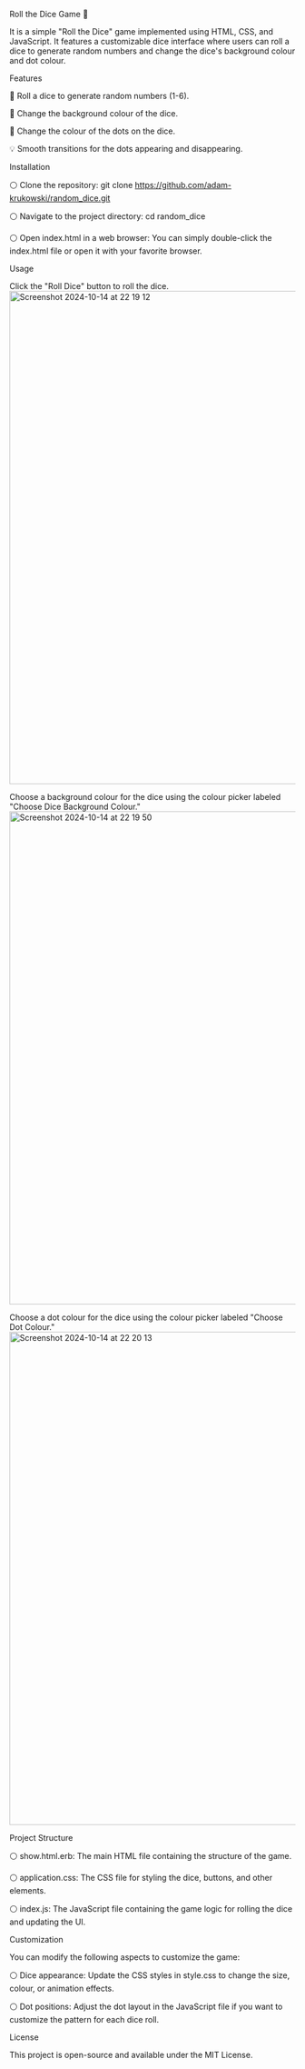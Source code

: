 Roll the Dice Game 🎲

It is a simple "Roll the Dice" game implemented using HTML, CSS, and JavaScript. It features a customizable 
dice interface where users can roll a dice to generate random numbers and change the dice's background colour and dot colour.

Features

🎲 Roll a dice to generate random numbers (1-6).

🎨 Change the background colour of the dice.

🔴 Change the colour of the dots on the dice.

💡 Smooth transitions for the dots appearing and disappearing.


Installation

⚪️ Clone the repository:
git clone https://github.com/adam-krukowski/random_dice.git

⚪️ Navigate to the project directory:
cd random_dice

⚪️ Open index.html in a web browser:
You can simply double-click the index.html file or open it with your favorite browser.


Usage

Click the "Roll Dice" button to roll the dice.
<img width="868" alt="Screenshot 2024-10-14 at 22 19 12" src="https://github.com/user-attachments/assets/9324efe0-dee6-4718-9aa7-0b0a1f9f518f">


Choose a background colour for the dice using the colour picker labeled "Choose Dice Background Colour."
<img width="868" alt="Screenshot 2024-10-14 at 22 19 50" src="https://github.com/user-attachments/assets/aed825ad-6368-482d-b138-116dd054eba1">


Choose a dot colour for the dice using the colour picker labeled "Choose Dot Colour."
<img width="868" alt="Screenshot 2024-10-14 at 22 20 13" src="https://github.com/user-attachments/assets/ea7b1af3-ee07-4d00-b653-f97fa88e4e32">


Project Structure

⚪️ show.html.erb: The main HTML file containing the structure of the game.

⚪️ application.css: The CSS file for styling the dice, buttons, and other elements.

⚪️ index.js: The JavaScript file containing the game logic for rolling the dice and updating the UI.


Customization

You can modify the following aspects to customize the game:

⚪️ Dice appearance: Update the CSS styles in style.css to change the size, colour, or animation effects.

⚪️ Dot positions: Adjust the dot layout in the JavaScript file if you want to customize the pattern for each dice roll.

License

This project is open-source and available under the MIT License.
